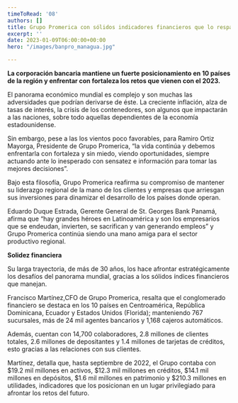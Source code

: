 ```yaml
---
timeToRead: '08'
authors: []
title: Grupo Promerica con sólidos indicadores financieros que lo respaldan
excerpt: ''
date: 2023-01-09T06:00:00+00:00
hero: "/images/banpro_managua.jpg"

---
```

**La corporación bancaria mantiene un fuerte posicionamiento en 10 países de la región y enfrentar con fortaleza los retos que vienen con el 2023.**

El panorama económico mundial es complejo y son muchas las adversidades que podrían derivarse de éste. La creciente inflación, alza de tasas de interés, la crisis de los contenedores, son algunos que impactarán a las naciones, sobre todo aquellas dependientes de la economía estadounidense.

Sin embargo, pese a las los vientos poco favorables, para Ramiro Ortiz Mayorga, Presidente de Grupo Promerica, “la vida continúa y debemos enfrentarla con fortaleza y sin miedo, viendo oportunidades, siempre actuando ante lo inesperado con sensatez e información para tomar las mejores decisiones”.

Bajo esta filosofía, Grupo Promerica reafirma su compromiso de mantener su liderazgo regional de la mano de los clientes y empresas que arriesgan sus inversiones para dinamizar el desarrollo de los países donde operan.

Eduardo Duque Estrada, Gerente General de St. Georges Bank Panamá, afirma que “hay grandes héroes en Latinoamérica y son los empresarios que se endeudan, invierten, se sacrifican y van generando empleos” y Grupo Promerica continúa siendo una mano amiga para el sector productivo regional.

**Solidez financiera**

Su larga trayectoria, de más de 30 años, los hace afrontar estratégicamente los desafíos del panorama mundial, gracias a los sólidos índices financieros que manejan.

Francisco Martínez,CFO de Grupo Promerica, resalta que el conglomerado financiero se destaca en los 10 países en Centroamérica, República Dominicana, Ecuador y Estados Unidos (Florida); manteniendo 767 sucursales, más de 24 mil agentes bancarios y 1,168 cajeros automáticos.

Además, cuentan con 14,700 colaboradores, 2.8 millones de clientes totales, 2.6 millones de depositantes y 1.4 millones de tarjetas de créditos, esto gracias a las relaciones con sus clientes.

Martínez, detalla que, hasta septiembre de 2022, el Grupo contaba con $19.2 mil millones en activos, $12.3 mil millones en créditos, $14.1 mil millones en depósitos, $1.6 mil millones en patrimonio y $210.3 millones en utilidades, indicadores que los posicionan en un lugar privilegiado para afrontar los retos del futuro.